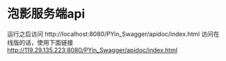 # 泡影服务端api
运行之后访问
http://localhost:8080/PYin_Swagger/apidoc/index.html
访问在线版的话，使用下面链接
http://119.29.135.223:8080/PYin_Swagger/apidoc/index.html